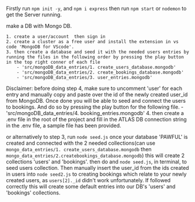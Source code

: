 Firstly run `npm init -y`, and `npm i express` then run `npm start` or `nodemon` to get the Server running. 


make a DB with Mongo DB. 
    
    1. create a user/account  then sign in 
    2. create a cluster as a free user and install the extension in vs code 'MongoDB for VScode'. 
    3. then create a database and seed it with the needed users entries by running the files in the following order by pressing the play button in the top right conner of each file
        - 'src/mongoDB_data_entries/1. create_users_database.mongodb'         
        - 'src/mongoDB_data_entries/2. create_bookings_database.mongodb'
        - 'src/mongoDB_data_entries/3. user_entries.mongodb'
  
 Disclaimer: before doing step 4, make sure to uncomment 'user' for each entry and manually copy and paste over the id of the newly created user_id from MongoDB. Once done you will be able to seed and connect the users to bookings. And do so by pressing the play button for the following file.
        - 'src/mongoDB_data_entries/4. booking_entries.mongodb'
    4. then create a .env file in the root of the project and  fill in the ATLAS DB connection string in the .env file, a sample file has been provided.

or alternatively to step 3, run `node seed.js` once your database 'PAWFUL' is created and connected with the 2 needed collections(can use `mongo_data_entries/1. create_users_database.mongodb` then `mongo_data_entries/2.createbookings_database.mongodb`) this will create 2 collections 'users' and 'bookings'. then do and `node seed.js`, in terminal, to seed users collection. Then manually insert the user_id from the ids created in users into `node seed2.js` to creating bookings which relate to your newly created users, as `users[2]._id` didn't work unfortunately. If followed correctly this will create some default entries into our DB's 'users' and 'bookings' collections.